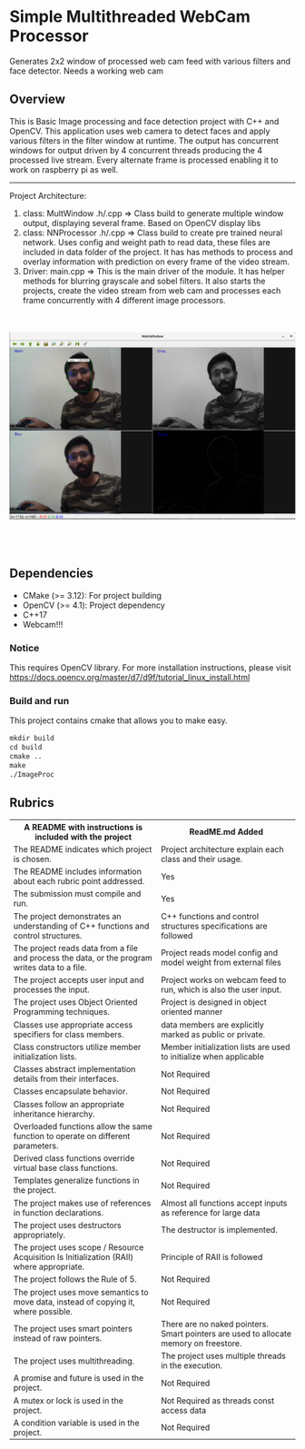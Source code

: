 # Simple Multithreaded WebCam Processor

Generates 2x2 window of processed web cam feed with various filters and face detector. Needs a working web cam

## Overview

This is Basic Image processing and face detection project with C++ and OpenCV. This application uses web camera 
to detect faces and apply various filters in the filter window at runtime. The output has concurrent windows for output 
driven by 4 concurrent threads producing the 4 processed live stream. Every alternate frame is processed enabling it to 
work on raspberry pi as well.

---------

Project Architecture:
1. class:  MultWindow .h/.cpp => Class build to generate multiple window output, displaying several frame. Based on OpenCV 
display libs
2. class: NNProcessor .h/.cpp => Class build to create pre trained neural network. Uses config and weight path to read data, 
these files are included in data folder of the project. It has has methods to process and overlay information with prediction
on every frame of the video stream.
3. Driver: main.cpp => This is the main driver of the module. It has helper methods for blurring grayscale and sobel filters.
It also starts the projects, create the video stream from web cam and processes each frame concurrently with 4 different 
image processors. 

<BR></BR><img src = "./result.png"/><BR></BR><BR></BR>
## Dependencies
- CMake (>= 3.12): For project building
- OpenCV (>= 4.1): Project dependency
- C++17
- Webcam!!!


### Notice 
This requires OpenCV library.
For more installation instructions, please visit
https://docs.opencv.org/master/d7/d9f/tutorial_linux_install.html

### Build and run
This project contains cmake that allows you to make easy. 

```
mkdir build
cd build
cmake ..
make
./ImageProc
```

## Rubrics

<table class="tg">
  <tr>
    <th class="tg-0pky">A README with instructions is included with the project</th>
    <th class="tg-0pky">ReadME.md Added</th>
  </tr>
  <tr>
    <td class="tg-0pky">The README indicates which project is chosen.</td>
    <td class="tg-0pky">Project architecture explain each class and their usage.</td>
  </tr>
  <tr>
    <td class="tg-0pky">The README includes information about each rubric point addressed.</td>
    <td class="tg-0pky">Yes</td>
  </tr>
  <tr>
    <td class="tg-0pky">The submission must compile and run.</td>
    <td class="tg-0pky">Yes</td>
  </tr>
  <tr>
    <td class="tg-0pky">The project demonstrates an understanding of C++ functions and control structures.</td>
    <td class="tg-0pky">C++ functions and control structures specifications are followed</td>
  </tr>
  <tr>
    <td class="tg-0pky">The project reads data from a file and process the data, or the program writes data to a file.</td>
    <td class="tg-0pky">Project reads model config and model weight from external files</td>
  </tr>
  <tr>
    <td class="tg-0pky">The project accepts user input and processes the input.</td>
    <td class="tg-0pky">Project works on webcam feed to run, which is also the user input.</td>
  </tr>
  <tr>
    <td class="tg-0pky">The project uses Object Oriented Programming techniques.</td>
    <td class="tg-0pky">Project is designed in object oriented manner</td>
  </tr>
  <tr>
    <td class="tg-0pky">Classes use appropriate access specifiers for class members.</td>
    <td class="tg-0pky">data members are explicitly marked as public or private.</td>
  </tr>
  <tr>
    <td class="tg-0pky">Class constructors utilize member initialization lists.</td>
    <td class="tg-0pky">Member initialization lists are used to initialize when applicable</td>
  </tr>
  <tr>
    <td class="tg-0pky">Classes abstract implementation details from their interfaces.</td>
    <td class="tg-0pky">Not Required</td>
  </tr>
  <tr>
    <td class="tg-0pky">Classes encapsulate behavior.</td>
    <td class="tg-0pky">Not Required</td>
  </tr>
  <tr>
    <td class="tg-0pky">Classes follow an appropriate inheritance hierarchy.</td>
    <td class="tg-0pky">Not Required</td>
  </tr>
  <tr>
    <td class="tg-0pky">Overloaded functions allow the same function to operate on different parameters.</td>
    <td class="tg-0pky">Not Required</td>
  </tr>
  <tr>
    <td class="tg-0pky">Derived class functions override virtual base class functions.</td>
    <td class="tg-0pky">Not Required</td>
  </tr>
  <tr>
    <td class="tg-0pky">Templates generalize functions in the project.</td>
    <td class="tg-0pky">Not Required</td>
  </tr>
  <tr>
    <td class="tg-0pky">The project makes use of references in function declarations.</td>
    <td class="tg-0pky">Almost all functions accept inputs as reference for large data</td>
  </tr>
  <tr>
    <td class="tg-0pky">The project uses destructors appropriately.</td>
    <td class="tg-0pky">The destructor is implemented.</td>
  </tr>
  <tr>
    <td class="tg-0pky">The project uses scope / Resource Acquisition Is Initialization (RAII) where appropriate.</td>
    <td class="tg-0pky">Principle of RAII is followed</td>
  </tr>
  <tr>
    <td class="tg-0pky">The project follows the Rule of 5.</td>
    <td class="tg-0pky">Not Required</td>
  </tr>
  <tr>
    <td class="tg-0pky">The project uses move semantics to move data, instead of copying it, where possible.</td>
    <td class="tg-0pky">Not Required</td>
  </tr>
  <tr>
    <td class="tg-0pky">The project uses smart pointers instead of raw pointers.</td>
    <td class="tg-0pky">There are no naked pointers. Smart pointers are used to allocate memory on freestore.</td>
  </tr>
  <tr>
    <td class="tg-0pky">The project uses multithreading.</td>
    <td class="tg-0pky">The project uses multiple threads in the execution.</td>
  </tr>
  <tr>
    <td class="tg-0pky">A promise and future is used in the project.</td>
    <td class="tg-0pky">Not Required</td>
  </tr>
  <tr>
    <td class="tg-0pky">A mutex or lock is used in the project.</td>
    <td class="tg-0pky">Not Required as threads const access data</td>
  </tr>
  <tr>
    <td class="tg-0pky">A condition variable is used in the project.</td>
    <td class="tg-0pky">Not Required</td>
  </tr>
</table>